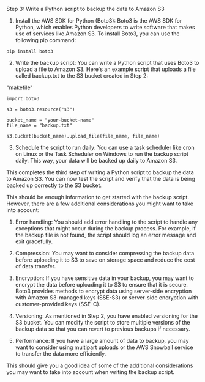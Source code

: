 Step 3: Write a Python script to backup the data to Amazon S3

1. Install the AWS SDK for Python (Boto3): Boto3 is the AWS SDK for Python, which enables Python developers to write software that makes use of services like Amazon S3. To install Boto3, you can use the following pip command:

```
pip install boto3
```

2. Write the backup script: You can write a Python script that uses Boto3 to upload a file to Amazon S3. Here's an example script that uploads a file called backup.txt to the S3 bucket created in Step 2:

"makefile"

```
import boto3

s3 = boto3.resource("s3")

bucket_name = "your-bucket-name"
file_name = "backup.txt"

s3.Bucket(bucket_name).upload_file(file_name, file_name)
```

3. Schedule the script to run daily: You can use a task scheduler like cron on Linux or the Task Scheduler on Windows to run the backup script daily. This way, your data will be backed up daily to Amazon S3.

This completes the third step of writing a Python script to backup the data to Amazon S3. You can now test the script and verify that the data is being backed up correctly to the S3 bucket.

This should be enough information to get started with the backup script. However, there are a few additional considerations you might want to take into account:

1. Error handling: You should add error handling to the script to handle any exceptions that might occur during the backup process. For example, if the backup file is not found, the script should log an error message and exit gracefully.

2. Compression: You may want to consider compressing the backup data before uploading it to S3 to save on storage space and reduce the cost of data transfer.

3. Encryption: If you have sensitive data in your backup, you may want to encrypt the data before uploading it to S3 to ensure that it is secure. Boto3 provides methods to encrypt data using server-side encryption with Amazon S3-managed keys (SSE-S3) or server-side encryption with customer-provided keys (SSE-C).

4. Versioning: As mentioned in Step 2, you have enabled versioning for the S3 bucket. You can modify the script to store multiple versions of the backup data so that you can revert to previous backups if necessary.

5. Performance: If you have a large amount of data to backup, you may want to consider using multipart uploads or the AWS Snowball service to transfer the data more efficiently.

This should give you a good idea of some of the additional considerations you may want to take into account when writing the backup script.
